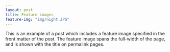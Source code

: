 ```yaml
---
layout: post
title: Feature images
feature-img: "img/night.JPG"
---
```

This is an example of a post which includes a feature image specified in the front matter of the post. The feature image spans the full-width of the page, and is shown with the title on permalink pages.

